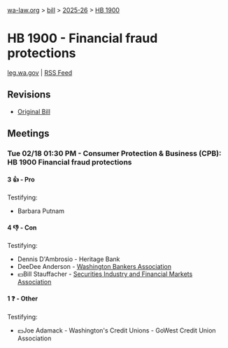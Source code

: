 [wa-law.org](/) > [bill](/bill/) > [2025-26](/bill/2025-26/) > [HB 1900](/bill/2025-26/hb/1900/)

# HB 1900 - Financial fraud protections
[leg.wa.gov](https://app.leg.wa.gov/billsummary?BillNumber=1900&Year=2025&Initiative=false) | [RSS Feed](./rss.xml)

## Revisions
* [Original Bill](1/)

## Meetings
### Tue 02/18 01:30 PM - Consumer Protection & Business (CPB): HB 1900 Financial fraud protections
#### 3 👍 - Pro
Testifying:
* Barbara Putnam

#### 4 👎 - Con
Testifying:
* Dennis D'Ambrosio - Heritage Bank
* DeeDee Anderson - [Washington Bankers Association](/org/washington_bankers_association/)
* 💵Bill Stauffacher - [Securities Industry and Financial Markets Association](/org/securities_industry_and_financial_markets_association/)

#### 1 ❓ - Other
Testifying:
* 💵Joe Adamack - Washington's Credit Unions - GoWest Credit Union Association
